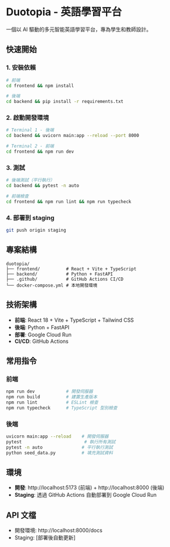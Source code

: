 # Duotopia - 英語學習平台

一個以 AI 驅動的多元智能英語學習平台，專為學生和教師設計。

## 快速開始

### 1. 安裝依賴
```bash
# 前端
cd frontend && npm install

# 後端
cd backend && pip install -r requirements.txt
```

### 2. 啟動開發環境
```bash
# Terminal 1 - 後端
cd backend && uvicorn main:app --reload --port 8000

# Terminal 2 - 前端
cd frontend && npm run dev
```

### 3. 測試
```bash
# 後端測試（平行執行）
cd backend && pytest -n auto

# 前端檢查
cd frontend && npm run lint && npm run typecheck
```

### 4. 部署到 staging
```bash
git push origin staging
```

## 專案結構

```
duotopia/
├── frontend/          # React + Vite + TypeScript
├── backend/           # Python + FastAPI
├── .github/           # GitHub Actions CI/CD
└── docker-compose.yml # 本地開發環境
```

## 技術架構

- **前端**: React 18 + Vite + TypeScript + Tailwind CSS
- **後端**: Python + FastAPI
- **部署**: Google Cloud Run
- **CI/CD**: GitHub Actions

## 常用指令

### 前端
```bash
npm run dev            # 開發伺服器
npm run build          # 建置生產版本
npm run lint           # ESLint 檢查
npm run typecheck      # TypeScript 型別檢查
```

### 後端
```bash
uvicorn main:app --reload    # 開發伺服器
pytest                        # 執行所有測試
pytest -n auto               # 平行執行測試
python seed_data.py          # 填充測試資料
```

## 環境

- **開發**: http://localhost:5173 (前端) + http://localhost:8000 (後端)
- **Staging**: 透過 GitHub Actions 自動部署到 Google Cloud Run

## API 文檔

- 開發環境: http://localhost:8000/docs
- Staging: [部署後自動更新]
